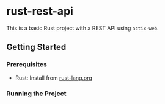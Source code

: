 # rust-rest-api

This is a basic Rust project with a REST API using `actix-web`.

## Getting Started

### Prerequisites

- Rust: Install from [rust-lang.org](https://www.rust-lang.org/)

### Running the Project